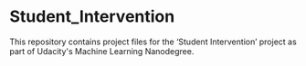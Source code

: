 # Student_Intervention
This repository contains project files for the ‘Student Intervention’ project as part of Udacity's Machine Learning Nanodegree.
